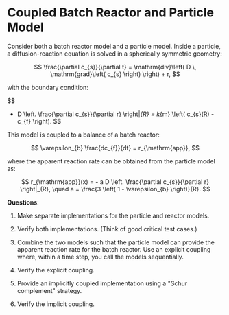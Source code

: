 # Coupled Batch Reactor and Particle Model

Consider both a batch reactor model and a particle model. Inside a particle, a diffusion-reaction equation is solved in a spherically symmetric geometry:

$$
\frac{\partial c_{s}}{\partial t} = \mathrm{div}\left( D \, \mathrm{grad}\left( c_{s} \right) \right) + r,
$$

with the boundary condition:

$$
- D \left. \frac{\partial c_{s}}{\partial r} \right|_{R} = k_{m} \left( c_{s}(R) - c_{f} \right).
$$

This model is coupled to a balance of a batch reactor:

$$
\varepsilon_{b} \frac{dc_{f}}{dt} = r_{\mathrm{app}},
$$

where the apparent reaction rate can be obtained from the particle model as:

$$
r_{\mathrm{app}}(x) = - a D \left. \frac{\partial c_{s}}{\partial r} \right|_{R}, \quad a = \frac{3 \left( 1 - \varepsilon_{b} \right)}{R}.
$$

**Questions**:

1. Make separate implementations for the particle and reactor models.

2. Verify both implementations. (Think of good critical test cases.)

3. Combine the two models such that the particle model can provide the apparent reaction rate for the batch reactor. Use an explicit coupling where, within a time step, you call the models sequentially.

4. Verify the explicit coupling.

5. Provide an implicitly coupled implementation using a "Schur complement" strategy.

6. Verify the implicit coupling.
